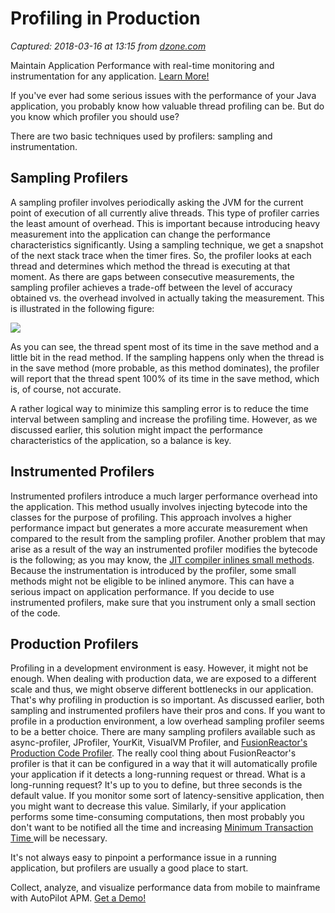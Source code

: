 # Profiling in Production

_Captured: 2018-03-16 at 13:15 from [dzone.com](https://dzone.com/articles/profiling-in-production?edition=368203&utm_source=Zone%20Newsletter&utm_medium=email&utm_campaign=performance%202018-03-16)_

Maintain Application Performance with real-time monitoring and instrumentation for any application. [Learn More!](https://dzone.com/go?i=281422&u=https%3A%2F%2Fwww.nastel.com%2Fapplication-performance-monitoring%2F%3Futm_source%3DDZone%26utm_medium%3DPrePostRoll%26utm_campaign%3DDZone2018%2520for%2520all%2520pre%2Fpost-roll%2520text%2520ads%3A)

If you've ever had some serious issues with the performance of your Java application, you probably know how valuable thread profiling can be. But do you know which profiler you should use?

There are two basic techniques used by profilers: sampling and instrumentation.

## Sampling Profilers

A sampling profiler involves periodically asking the JVM for the current point of execution of all currently alive threads. This type of profiler carries the least amount of overhead. This is important because introducing heavy measurement into the application can change the performance characteristics significantly. Using a sampling technique, we get a snapshot of the next stack trace when the timer fires. So, the profiler looks at each thread and determines which method the thread is executing at that moment. As there are gaps between consecutive measurements, the sampling profiler achieves a trade-off between the level of accuracy obtained vs. the overhead involved in actually taking the measurement. This is illustrated in the following figure:

![](http://performantcode.com/wp-content/uploads/2018/03/sampling_profiler-300x83.png)

As you can see, the thread spent most of its time in the save method and a little bit in the read method. If the sampling happens only when the thread is in the save method (more probable, as this method dominates), the profiler will report that the thread spent 100% of its time in the save method, which is, of course, not accurate.

A rather logical way to minimize this sampling error is to reduce the time interval between sampling and increase the profiling time. However, as we discussed earlier, this solution might impact the performance characteristics of the application, so a balance is key.

## Instrumented Profilers

Instrumented profilers introduce a much larger performance overhead into the application. This method usually involves injecting bytecode into the classes for the purpose of profiling. This approach involves a higher performance impact but generates a more accurate measurement when compared to the result from the sampling profiler. Another problem that may arise as a result of the way an instrumented profiler modifies the bytecode is the following; as you may know, the [JIT compiler inlines small methods](http://performantcode.com/compiler/jit-inlining/). Because the instrumentation is introduced by the profiler, some small methods might not be eligible to be inlined anymore. This can have a serious impact on application performance. If you decide to use instrumented profilers, make sure that you instrument only a small section of the code.

## Production Profilers

Profiling in a development environment is easy. However, it might not be enough. When dealing with production data, we are exposed to a different scale and thus, we might observe different bottlenecks in our application. That's why profiling in production is so important. As discussed earlier, both sampling and instrumented profilers have their pros and cons. If you want to profile in a production environment, a low overhead sampling profiler seems to be a better choice. There are many sampling profilers available such as async-profiler, JProfiler, YourKit, VisualVM Profiler, and [FusionReactor's Production Code Profiler](https://www.fusion-reactor.com/production-java-profiler/). The really cool thing about FusionReactor's profiler is that it can be configured in a way that it will automatically profile your application if it detects a long-running request or thread. What is a long-running request? It's up to you to define, but three seconds is the default value. If you monitor some sort of latency-sensitive application, then you might want to decrease this value. Similarly, if your application performs some time-consuming computations, then most probably you don't want to be notified all the time and increasing [Minimum Transaction Time ](https://docs.fusion-reactor.com/display/FR70/Profiler+Settings#ProfilerSettings-MinimumTransactionTime) will be necessary.

It's not always easy to pinpoint a performance issue in a running application, but profilers are usually a good place to start.

Collect, analyze, and visualize performance data from mobile to mainframe with AutoPilot APM. [Get a Demo!](https://dzone.com/go?i=281423&u=https%3A%2F%2Fwww.nastel.com%2Fapplication-performance-monitoring%2F%3Futm_source%3DDZone%26utm_medium%3DPrePostRoll%26utm_campaign%3DDZone2018%2520for%2520all%2520pre%2Fpost-roll%2520text%2520ads%3A)
